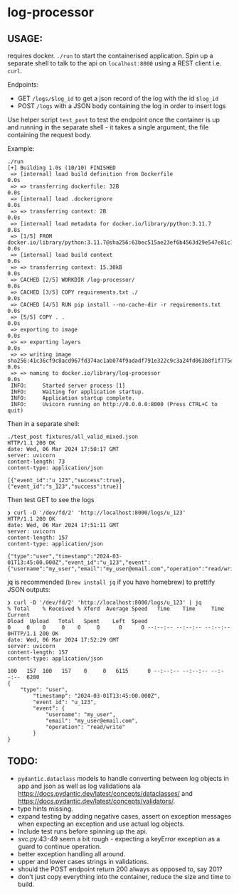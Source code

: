 # log-processor

## USAGE:
requires docker. `./run` to start the containerised application. 
Spin up a separate shell to talk to the api on `localhost:8000` using a REST client i.e. `curl`.

Endpoints:
- GET `/logs/$log_id` to get a json record of the log with the id `$log_id`
- POST `/logs` with a JSON body containing the log in order to insert logs

Use helper script `test_post` to test the endpoint once the container is up and running in the separate shell - it takes a single argument, the file containing the request body.

Example:

```
./run
[+] Building 1.0s (10/10) FINISHED                                                                                                                                                                              
 => [internal] load build definition from Dockerfile                                                                                                                                                       0.0s
 => => transferring dockerfile: 32B                                                                                                                                                                        0.0s
 => [internal] load .dockerignore                                                                                                                                                                          0.0s
 => => transferring context: 2B                                                                                                                                                                            0.0s
 => [internal] load metadata for docker.io/library/python:3.11.7                                                                                                                                           0.8s
 => [1/5] FROM docker.io/library/python:3.11.7@sha256:63bec515ae23ef6b4563d29e547e81c15d80bf41eff5969cb43d034d333b63b8                                                                                     0.0s
 => [internal] load build context                                                                                                                                                                          0.0s
 => => transferring context: 15.30kB                                                                                                                                                                       0.0s
 => CACHED [2/5] WORKDIR /log-processor/                                                                                                                                                                   0.0s
 => CACHED [3/5] COPY requirements.txt ./                                                                                                                                                                  0.0s
 => CACHED [4/5] RUN pip install --no-cache-dir -r requirements.txt                                                                                                                                        0.0s
 => [5/5] COPY . .                                                                                                                                                                                         0.0s
 => exporting to image                                                                                                                                                                                     0.0s
 => => exporting layers                                                                                                                                                                                    0.0s
 => => writing image sha256:41c36cf9c8acd967fd374ac1ab074f9adadf791e322c9c3a24fd063b8f1f775e                                                                                                               0.0s
 => => naming to docker.io/library/log-processor                                                                                                                                                           0.0s
 INFO:     Started server process [1]
 INFO:     Waiting for application startup.
 INFO:     Application startup complete.
 INFO:     Uvicorn running on http://0.0.0.0:8000 (Press CTRL+C to quit)

 ```

 Then in a separate shell:

 ```
 ./test_post fixtures/all_valid_mixed.json 
 HTTP/1.1 200 OK
 date: Wed, 06 Mar 2024 17:50:17 GMT
 server: uvicorn
 content-length: 73
 content-type: application/json

 [{"event_id":"u_123","success":true},{"event_id":"s_123","success":true}]
 ```

 Then test GET to see the logs
 ```
 ❯ curl -D '/dev/fd/2' 'http://localhost:8000/logs/u_123'
 HTTP/1.1 200 OK
 date: Wed, 06 Mar 2024 17:51:11 GMT
 server: uvicorn
 content-length: 157
 content-type: application/json

{"type":"user","timestamp":"2024-03-01T13:45:00.000Z","event_id":"u_123","event":{"username":"my_user","email":"my_user@email.com","operation":"read/write"}}%  
```

jq is recommended (`brew install jq` if you have homebrew) to prettify JSON outputs:

```
❯ curl -D '/dev/fd/2' 'http://localhost:8000/logs/u_123' | jq
% Total    % Received % Xferd  Average Speed   Time    Time     Time  Current
Dload  Upload   Total   Spent    Left  Speed
0     0    0     0    0     0      0      0 --:--:-- --:--:-- --:--:--     0HTTP/1.1 200 OK
date: Wed, 06 Mar 2024 17:52:29 GMT
server: uvicorn
content-length: 157
content-type: application/json

100   157  100   157    0     0   6115      0 --:--:-- --:--:-- --:--:--  6280
{
    "type": "user",
        "timestamp": "2024-03-01T13:45:00.000Z",
        "event_id": "u_123",
        "event": {
            "username": "my_user",
            "email": "my_user@email.com",
            "operation": "read/write"
        }
}
```
## TODO:
- `pydantic.dataclass` models to handle converting between log objects in app and json as well as log validations ala https://docs.pydantic.dev/latest/concepts/dataclasses/ and https://docs.pydantic.dev/latest/concepts/validators/.
- type hints missing.
- expand testing by adding negative cases, assert on exception messages when expecting an exception and use actual log objects.
- Include test runs before spinning up the api.
- svc.py:43-49 seem a bit rough - expecting a keyError exception as a guard to continue operation.
- better exception handling all around.
- upper and lower cases strings in validations.
- should the POST endpoint return 200 always as opposed to, say 201?
- don't just copy everything into the container, reduce the size and time to build.





